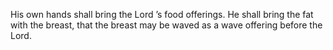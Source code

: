 His own hands shall bring the Lord ’s food offerings. He shall bring the fat with the breast, that the breast may be waved as a wave offering before the Lord.
